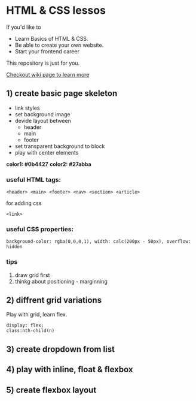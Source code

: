 # HTML & CSS lessos

If you'd like to
- Learn Basics of HTML & CSS.
- Be able to create your own website.
- Start your frontend career

This repository is just for you.

[Checkout wiki page to learn more](https://github.com/mishaszu/html-lesson/wiki)

## 1) create basic page skeleton
- link styles
- set background image
- devide layout between
  - header
  - main
  - footer
- set transparent background to block
- play with center elements

**color1: #0b4427**
**color2: #27abba**

### useful HTML tags:
```
<header> <main> <footer> <nav> <section> <article>
```
for adding css
```
<link>
```

### useful CSS properties:
```
background-color: rgba(0,0,0,1), width: calc(200px - 50px), overflow: hidden
```

### tips
1) draw grid first
2) thinkg about positioning - marginning

## 2) diffrent grid variations

Play with grid, learn flex.

```
display: flex;
class:nth-child(n)
```

## 3) create dropdown from list

## 4) play with inline, float & flexbox

## 5) create flexbox layout
